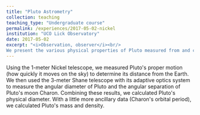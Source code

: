 ```yaml
---
title: "Pluto Astrometry"
collection: teaching
teaching_type: "Undergraduate course"
permalink: /experiences/2017-05-02-nickel
institution: "UCO Lick Observatory"
date: 2017-05-02
excerpt: "<i>Observation, observer</i><br/>
We present the various physical properties of Pluto measured from and calculated after observing with Lick's Nickel telescope, Shane telescope, the Hubble Space Telescope, and the New Horizons deep Solar System probe. "
---
```

Using the 1-meter Nickel telescope, we measured Pluto's proper motion (how quickly it moves on
the sky) to determine its distance from the Earth. We then used the 3-meter Shane telescope with its adaptive optics system to measure the angular diameter of Pluto and the angular separation of Pluto's moon Charon. Combining these results, we calculated Pluto's physical diameter. With a little more ancillary data (Charon's orbital period), we calculated Pluto's mass and density.
